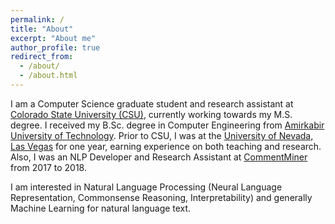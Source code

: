 ```yaml
---
permalink: /
title: "About"
excerpt: "About me"
author_profile: true
redirect_from: 
  - /about/
  - /about.html
---
```


I am a Computer Science graduate student and research assistant at [Colorado State University (CSU)](https://www.colostate.edu), currently working towards my M.S. degree. I received my B.Sc. degree in Computer Engineering from [Amirkabir University of Technology](http://aut.ac.ir/aut/). Prior to CSU, I was at the [University of Nevada, Las Vegas](https://unlv.edu) for one year, earning experience on both teaching and research. Also, I was an NLP Developer and Research Assistant at [CommentMiner](http://www.commentminer.ir/) from 2017 to 2018.

I am interested in Natural Language Processing (Neural Language Representation, Commonsense Reasoning, Interpretability) and generally Machine Learning for natural language text.
